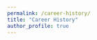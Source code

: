 ```yaml
---
permalink: /career-history/
title: "Career History"
author_profile: true
---
```


<div id="vis" style="width: 100%; height: 600px;"></div>

<script type="text/javascript">
document.addEventListener('DOMContentLoaded', function() {
    console.log('▶︎ career-history script start');
    console.log('vegaEmbed:', typeof vegaEmbed);
    
    const spec = {
        "$schema": "https://vega.github.io/schema/vega-lite/v6.json",
        "width": 1000,
        "height": 550,
        "config": {
            "legend": {"disable": true}
        },
        "data": {
            "name": "myCV",
            "url": "https://raw.githubusercontent.com/ishibaki/ishibaki.github.io/refs/heads/master/_data/career.csv"
        },
        "transform": [
            {
                "window": [{"op": "row_number", "as": "row_index"}]
            },
            {
                "joinaggregate": [
                    {
                        "op": "count",
                        "field": "*",
                        "as": "content_num"
                    }
                ],
                "groupby": ["section"]
            },
            {
                "calculate": "datum.section === 'Institution' ? 0: datum.section === 'Education' ? 1: datum.section === 'Work History' ? 2: datum.section === 'Publications' ? 3: datum.section === 'Awards' ? 4: 5", 
                "as": "sectionID"
            },
            {
                "calculate": "datum.section === 'Institution' ? 0: datum.section === 'Education' ? -(+datum.order_id % 2)+1 + 1: datum.section === 'Work History' ? -(+datum.order_id % 2)+1 + 3: datum.section === 'Publications' ? (+datum.order_id-1) + 5: datum.section === 'Awards' ? (+datum.order_id-1) + 19: (+datum.order_id-1) + 26", 
                "as": "contentBase"
            },
            {
                "joinaggregate": [
                    {
                        "op": "min",
                        "field": "contentBase",
                        "as": "min_cBase"
                    },
                    {
                        "op": "max",
                        "field": "contentBase",
                        "as": "max_cBase"
                    }
                ],
                "groupby": ["section"]
            },
            {
                "calculate": "+datum.max_cBase + 1",
                "as": "max_cBase"
            },
            {
                "calculate": "-(+datum.min_cBase + +datum.max_cBase)/2",
                "as": "sectionBase"
            },
            {
                "calculate": "datum.end != null && datum.end != '' ? (datum.start + datum.end)/2 : datum.start",
                "as": "midpoint"
            },
            {
                "calculate": "(datum.end === null || datum.end === '') ? -datum.contentBase - 0.6 : -datum.contentBase",
                "as": "y"
            },
            {
                "calculate": "-datum.contentBase-1",
                "as": "y2"
            },
            {
                "calculate": "(datum.y + datum.y2)/2-0.2",
                "as": "y_midpoint"
            }
        ],
        "layer": [
            {
                "description": "Section backgrounds",
                "transform": [
                    {
                        "aggregate": [
                            {
                                "op": "min", "field": "contentBase", "as": "bgY"
                            },
                            {
                                "op": "max", "field": "contentBase", "as": "bgY2"
                            }
                        ],
                        "groupby": ["section"]
                    },
                    {"calculate": "-datum.bgY", "as": "bgY"},
                    {"calculate": "-datum.bgY2-1", "as": "bgY2"}
                ],
                "mark": {"type": "rect", "opacity": 0.5, "stroke": null, "strokeWidth": 1},
                "encoding": {
                    "x": {"value": 0},
                    "x2": {"value": 1000},
                    "y": {"field": "bgY", "type": "quantitative"},
                    "y2": {"field": "bgY2", "type": "quantitative"},
                    "color": {"field": "section", "type": "nominal", "scale": {"range": ["#e1f5fe", "#f3e5f5", "#e8f5e8", "#fff3e0", "#ffebee"]}}
                }
            },
            {
                "description": "Section labels",
                "transform": [
                    {"aggregate": [{"op": "mean", "field": "sectionBase", "as": "labelY"}], "groupby": ["section"]}
                ],
                "mark": {"type": "text", "align": "right", "baseline": "middle", "fontSize": 12, "fontWeight": "bold", "dx": -10},
                "encoding": {
                    "x": {"value": 0},
                    "y": {"field": "labelY", "type": "quantitative"},
                    "text": {"field": "section", "type": "nominal"}
                }
            },
            {
                "description": "Period events (rectangles)",
                "transform": [{"filter": "datum.end != null && datum.end != ''"}],
                "mark": {"type": "rect", "stroke": "#000", "strokeWidth": 1},
                "encoding": {
                    "x": {"field": "start", "type": "temporal", "title": "Year"},
                    "x2": {"field": "end", "type": "temporal"},
                    "y": {"field": "y", "type": "quantitative"},
                    "y2": {"field": "y2", "type": "quantitative"},
                    "color": {
                        "field": "section",
                        "type": "nominal",
                        "scale": {"range": ["#90caf9", "#ce93d8", "#a5d6a7", "#ffcc02", "#ffab91"]}
                    },
                    "tooltip": [
                        {"field": "title", "type": "nominal"},
                        {"field": "start", "type": "temporal", "format": "%Y-%m-%d"},
                        {"field": "end", "type": "temporal", "format": "%Y-%m-%d"}
                    ]
                }
            },
            {
                "description": "Period event labels",
                "transform": [{"filter": "datum.end != null && datum.end != ''"}],
                "mark": {"type": "text", "align": "center", "baseline": "center", "fontSize": 9},
                "encoding": {
                    "x": {"field": "midpoint", "type": "temporal"},
                    "y": {"field": "y_midpoint", "type": "quantitative"},
                    "text": {"field": "title", "type": "nominal"}
                }
            },
            {
                "description": "Point events, Publication",
                "transform": [{"filter": "(datum.end === null || datum.end === '') && datum.section === 'Publications'"}],
                "mark": {"type": "point", "size": 100, "strokeWidth": 2},
                "encoding": {
                    "x": {"field": "start", "type": "temporal"},
                    "y": {"field": "y", "type": "quantitative"},
                    "shape": {
                        "condition": {"test": "datum.crit === 'true'", "value": "diamond"},
                        "value": "circle"
                    },
                    "color": {
                        "condition": {"test": "datum.crit === 'true'", "value": "#f00"},
                        "value": "#00f"
                    },
                    "stroke": {
                        "condition": {"test": "datum.crit === 'true'", "value": "#f00"},
                        "value": "#000"
                    },
                    "tooltip": [
                        {"field": "title", "type": "nominal"},
                        {"field": "start", "type": "temporal", "format": "%Y-%m-%d"},
                        {"field": "url", "type":"nominal"}
                    ]
                }
            },
            {
                "description": "Point event labels, Publication",
                "transform": [{"filter": "(datum.end === null || datum.end === '') && datum.section === 'Publications'"}],
                "mark": {"type": "text", "align": "right", "baseline": "middle", "fontSize": 8, "dx": -8},
                "encoding": {
                    "x": {"field": "start", "type": "temporal"},
                    "y": {"field": "y", "type": "quantitative"},
                    "text": {"field": "title", "type": "nominal"},
                    "href": {
                        "condition": {
                            "test": "datum.url != null && datum.url != ''",
                            "field": "url",
                            "type": "nominal"
                        }
                    }
                }
            },
            {
                "description": "Point events, Awards",
                "transform": [{"filter": "(datum.end === null || datum.end === '') && datum.section === 'Awards'"}],
                "mark": {"type": "point", "size": 100, "strokeWidth": 2},
                "encoding": {
                    "x": {"field": "start", "type": "temporal"},
                    "y": {"field": "y", "type": "quantitative"},
                    "shape": {
                        "value": "square"
                    },
                    "stroke": {
                        "value": "#000"
                    },
                    "tooltip": [
                        {"field": "title", "type": "nominal"},
                        {"field": "start", "type": "temporal", "format": "%Y-%m-%d"},
                        {"field": "url"}
                    ]
                }
            },
            {
                "description": "Point event labels, Awards",
                "transform": [{"filter": "(datum.end === null || datum.end === '') && datum.section === 'Awards'"}],
                "mark": {"type": "text", "align": "right", "baseline": "middle", "fontSize": 8, "dx": -8},
                "encoding": {
                    "x": {"field": "start", "type": "temporal"},
                    "y": {"field": "y", "type": "quantitative"},
                    "text": {"field": "title", "type": "nominal"},
                    "href": {
                        "condition": {
                            "test": "datum.url != null && datum.url != ''",
                            "field": "url",
                            "type": "nominal"
                        }
                    }
                }
            },
            {
                "description": "Point events, Funding",
                "transform": [{"filter": "(datum.end === null || datum.end === '') && datum.section === 'Funding'"}],
                "mark": {"type": "point", "size": 100, "strokeWidth": 2},
                "encoding": {
                    "x": {"field": "start", "type": "temporal"},
                    "y": {"field": "y", "type": "quantitative"},
                    "shape": {
                        "value": "triangle"
                    },
                    "stroke": {
                        "value": "#000"
                    },
                    "tooltip": [
                        {"field": "title", "type": "nominal"},
                        {"field": "start", "type": "temporal", "format": "%Y-%m-%d"}
                    ]
                }
            },
            {
                "description": "Point event labels, Funding",
                "transform": [{"filter": "(datum.end === null || datum.end === '') && datum.section === 'Funding'"}],
                "mark": {"type": "text", "align": "right", "baseline": "middle", "fontSize": 8, "dx": -8},
                "encoding": {
                    "x": {"field": "start", "type": "temporal"},
                    "y": {"field": "y", "type": "quantitative"},
                    "text": {"field": "title", "type": "nominal"}
                }
            }
        ],
        "encoding": {
            "x": {
                "field": "start",
                "type": "temporal",
                "scale": {
                    "domain": ["2009-12-31", "2028-01-01"]
                },
                "axis": {"format": "%Y"}
            },
            "y": {
                "field": "y",
                "type": "quantitative",
                "scale": {
                    "domain": {
                        "data": "myCV",
                        "field": "y"
                    }
                },
                "axis": {
                    "ticks": false,
                    "labels": false,
                    "domain": false,
                    "title": false
                }
            }
        }
    };
    
    vegaEmbed('#vis', spec, {
        renderer: 'canvas', 
        actions: false
    }).then(function(result) {
        console.log('✅ Vega-Lite chart rendered successfully');
    }).catch(function(error) {
        console.error('❌ Error rendering chart:', error);
    });
});
</script>
